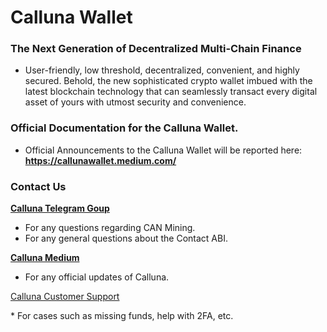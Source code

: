 # Calluna Wallet
### The Next Generation of Decentralized Multi-Chain Finance
* User-friendly, low threshold, decentralized, convenient, and highly secured. Behold, the new sophisticated crypto wallet imbued with the latest blockchain technology that can seamlessly transact every digital asset of yours with utmost security and convenience.


### Official Documentation for the Calluna Wallet.
* Official Announcements to the Calluna Wallet will be reported here: **https://callunawallet.medium.com/** 


### Contact Us
[**Calluna Telegram Goup**](https://t.me/CallunaMining)
* For any questions regarding CAN Mining.
* For any general questions about the Contact ABI.

[**Calluna Medium**](https://callunawallet.medium.com/)
* For any official updates of Calluna.


<p><a href="mailto:foo@bar.example.com">Calluna Customer Support</a></p>
* For cases such as missing funds, help with 2FA, etc.
